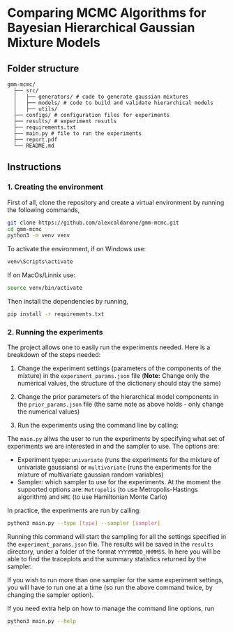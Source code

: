 # Comparing MCMC Algorithms for Bayesian Hierarchical Gaussian Mixture Models

## Folder structure
```
gmm-mcmc/
  ├── src/
  │   ├── generators/ # code to generate gaussian mixtures
  │   ├── models/ # code to build and validate hierarchical models
  │   ├── utils/
  ├── configs/ # configuration files for experiments
  ├── results/ # experiment resutls
  ├── requirements.txt
  ├── main.py # file to run the experiments
  ├── report.pdf
  └── README.md
```

## Instructions
### 1. Creating the environment
First of all, clone the repository and create a virtual environment by running the following commands,
```bash
git clone https://github.com/alexcaldarone/gmm-mcmc.git
cd gmm-mcmc 
python3 -m venv venv
```

To activate the environment, if on Windows use:
```bash
venv\Scripts\activate
```

If on MacOs/Linnix use:
```bash
source venv/bin/activate
```

Then install the dependencies by running,
```bash
pip install -r requirements.txt
```

### 2. Running the experiments
The project allows one to easily run the experiments needed. Here is a breakdown of the steps needed:

1. Change the experiment settings (parameters of the components of the mixture) in the `experiment_params.json` file (__Note:__ Change only the numerical values, the structure of the dictionary should stay the same)

2. Change the prior parameters of the hierarchical model components in the `prior_params.json` file (the same note as above holds - only change the numerical values)

3. Run the experiments using the command line by calling:

The `main.py` allws the user to run the experiments by specifying what set of experiments we are interested in and the sampler to use. The options are:
- Experiment tyepe: `univariate` (runs the experiments for the mixture of univariate gaussians) or `multivariate` (runs the experiments for the mixture of multivariate gaussian random variables)
- Sampler: which sampler to use for the experiments. At the moment the supported options are: `Metropolis` (to use Metropolis-Hastings algorithm) and `HMC` (to use Hamiltonian Monte Carlo)

In practice, the experiments are run by calling:

```bash
python3 main.py --type [type] --sampler [sampler]
```
Running this command will start the sampling for all the settings specified in the `experiment_params.json` file. The results will be saved in the `results` directory, under a folder of the format `YYYYMMDD_HHMMSS`. In here you will be able to find the traceplots and the summary statistics returned by the sampler.

If you wish to run more than one sampler for the same experiment settings, you will have to run one at a time (so run the above command twice, by changing the sampler option).

If you need extra help on how to manage the command line options, run
```bash
python3 main.py --help
```
